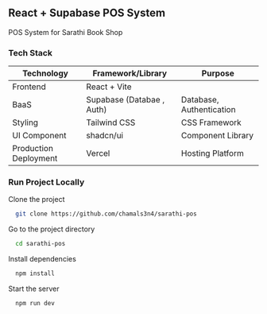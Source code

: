 ## React + Supabase POS System

POS System for Sarathi Book Shop

### Tech Stack

| Technology            | Framework/Library         | Purpose                  |
| --------------------- | ------------------------- | ------------------------ |
| Frontend              | React + Vite              |                          |
| BaaS                  | Supabase (Databae , Auth) | Database, Authentication |
| Styling               | Tailwind CSS              | CSS Framework            |
| UI Component          | shadcn/ui                 | Component Library        |
| Production Deployment | Vercel                    | Hosting Platform         |

### Run Project Locally

Clone the project

```bash
  git clone https://github.com/chamals3n4/sarathi-pos
```

Go to the project directory

```bash
  cd sarathi-pos
```

Install dependencies

```bash
  npm install
```

Start the server

```bash
  npm run dev
```
